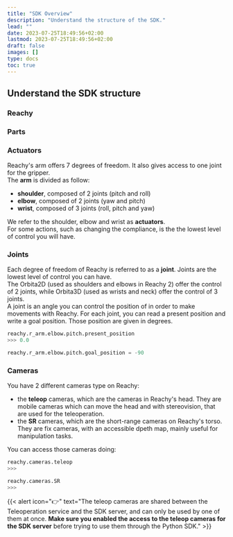 ```yaml
---
title: "SDK Overview"
description: "Understand the structure of the SDK."
lead: ""
date: 2023-07-25T18:49:56+02:00
lastmod: 2023-07-25T18:49:56+02:00
draft: false
images: []
type: docs
toc: true
---
```


## Understand the SDK structure

### Reachy

### Parts


### Actuators

Reachy's arm offers 7 degrees of freedom. It also gives access to one joint for the gripper.  
The **arm** is divided as follow:
- **shoulder**, composed of 2 joints (pitch and roll)
- **elbow**, composed of 2 joints (yaw and pitch)
- **wrist**, composed of 3 joints (roll, pitch and yaw)

We refer to the shoulder, elbow and wrist as **actuators**.  
For some actions, such as changing the compliance, is the the lowest level of control you will have.

### Joints

Each degree of freedom of Reachy is referred to as a **joint**. Joints are the lowest level of control you can have.  
The Orbita2D (used as shoulders and elbows in Reachy 2) offer the control of 2 joints, while Orbita3D (used as wrists and neck) offer the control of 3 joints.  
A joint is an angle you can control the position of in order to make movements with Reachy. For each joint, you can read a present position and write a goal position. Those position are given in degrees.  

```python
reachy.r_arm.elbow.pitch.present_position
>>> 0.0

reachy.r_arm.elbow.pitch.goal_position = -90
```

### Cameras

You have 2 different cameras type on Reachy:
- the **teleop** cameras, which are the cameras in Reachy's head. They are mobile cameras which can move the head and with stereovision, that are used for the teleoperation.
- the **SR** cameras, which are the short-range cameras on Reachy's torso. They are fix cameras, with an accessible dpeth map, mainly useful for manipulation tasks.

You can access those cameras doing:

```python
reachy.cameras.teleop
>>>

reachy.cameras.SR
>>>
```
{{< alert icon="👉" text="The teleop cameras are shared between the Teleoperation service and the SDK server, and can only be used by one of them at once. <b>Make sure you enabled the access to the teleop cameras for the SDK server</b> before trying to use them through the Python SDK." >}}
